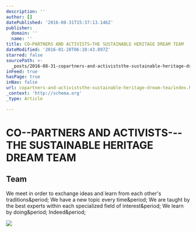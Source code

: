 ```yaml
---
description: ''
author: []
datePublished: '2016-08-31T15:37:13.146Z'
publisher:
  domain: ''
  name: ''
title: CO–PARTNERS AND ACTIVISTS—THE SUSTAINABLE HERITAGE DREAM TEAM
dateModified: '2016-01-28T06:10:43.897Z'
starred: false
sourcePath: >-
  _posts/2016-08-31-copartners-and-activiststhe-sustainable-heritage-dream-tea.md
inFeed: true
hasPage: true
inNav: false
url: copartners-and-activiststhe-sustainable-heritage-dream-tea/index.html
_context: 'http://schema.org'
_type: Article

---
```

# CO--PARTNERS AND ACTIVISTS---THE SUSTAINABLE HERITAGE DREAM TEAM

<article style=""><h1>Team</h1><p>We meet in order to exchange ideas and learn from each other's traditions&amp;period; We have a new topic every time&amp;period; We are taught by the best experts within each specialized field of interest&amp;period; We learn by doing&amp;period; Indeed&amp;period;</p><img src="http://www.sustainableheritage.eu/wp-content/uploads/KirstiHorn2011-360x438.jpg" /></article>